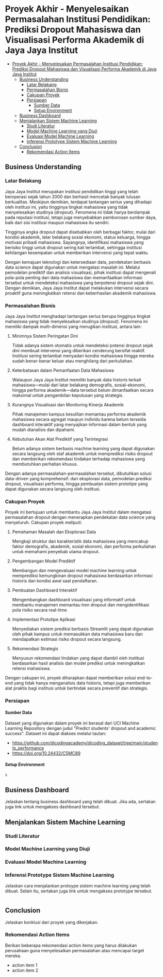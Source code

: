 # Proyek Akhir - Menyelesaikan Permasalahan Institusi Pendidikan: Prediksi Dropout Mahasiswa dan Visualisasi Performa Akademik di Jaya Jaya Institut

- [Proyek Akhir - Menyelesaikan Permasalahan Institusi Pendidikan: Prediksi Dropout Mahasiswa dan Visualisasi Performa Akademik di Jaya Jaya Institut](#proyek-akhir---menyelesaikan-permasalahan-institusi-pendidikan-prediksi-dropout-mahasiswa-dan-visualisasi-performa-akademik-di-jaya-jaya-institut)
  - [Business Understanding](#business-understanding)
    - [Latar Belakang](#latar-belakang)
    - [Permasalahan Bisnis](#permasalahan-bisnis)
    - [Cakupan Proyek](#cakupan-proyek)
    - [Persiapan](#persiapan)
      - [Sumber Data](#sumber-data)
      - [Setup Environment](#setup-environment)
  - [Business Dashboard](#business-dashboard)
  - [Menjalankan Sistem Machine Learning](#menjalankan-sistem-machine-learning)
    - [Studi Literatur](#studi-literatur)
    - [Model Machine Learning yang Diuji](#model-machine-learning-yang-diuji)
    - [Evaluasi Model Machine Learning](#evaluasi-model-machine-learning)
    - [Inferensi Prototype Sistem Machine Learning](#inferensi-prototype-sistem-machine-learning)
  - [Conclusion](#conclusion)
    - [Rekomendasi Action Items](#rekomendasi-action-items)

## Business Understanding

### Latar Belakang

Jaya Jaya Institut merupakan institusi pendidikan tinggi yang telah beroperasi sejak tahun 2000 dan berhasil mencetak banyak lulusan berkualitas. Meskipun demikian, terdapat tantangan serius yang dihadapi oleh institusi ini, yaitu tingginya tingkat mahasiswa yang tidak menyelesaikan studinya (dropout). Fenomena ini tidak hanya berdampak pada reputasi institusi, tetapi juga menyebabkan pemborosan sumber daya, baik dari sisi institusi maupun mahasiswa itu sendiri.

Tingginya angka dropout dapat disebabkan oleh berbagai faktor, mulai dari kondisi akademik, latar belakang sosial ekonomi, status keluarga, hingga motivasi pribadi mahasiswa. Sayangnya, identifikasi mahasiswa yang berisiko tinggi untuk dropout sering kali terlambat, sehingga institusi kehilangan kesempatan untuk memberikan intervensi yang tepat waktu.

Dengan kemajuan teknologi dan ketersediaan data, pendekatan berbasis data science dapat digunakan untuk mengatasi masalah ini. Melalui pemodelan prediktif dan analisis visualisasi, pihak institusi dapat mengenali pola-pola penting dari data mahasiswa dan memanfaatkan informasi tersebut untuk mendeteksi mahasiswa yang berpotensi dropout sejak dini. Dengan demikian, Jaya Jaya Institut dapat melakukan intervensi secara proaktif guna meningkatkan retensi dan keberhasilan akademik mahasiswa.

### Permasalahan Bisnis

Jaya Jaya Institut menghadapi tantangan serius berupa tingginya tingkat mahasiswa yang tidak menyelesaikan studinya (dropout). Fenomena ini memiliki dampak multi-dimensi yang merugikan institusi, antara lain:

1. Minimnya Sistem Peringatan Dini

   Tidak adanya sistem otomatis untuk mendeteksi potensi dropout sejak dini membuat intervensi yang diberikan cenderung bersifat reaktif. Institusi sering terlambat menyadari kondisi mahasiswa hingga mereka sudah benar-benar keluar atau menghilang dari perkuliahan.

2. Keterbatasan dalam Pemanfaatan Data Mahasiswa

   Walaupun Jaya Jaya Institut memiliki banyak data historis terkait mahasiswa—mulai dari latar belakang demografis, sosial-ekonomi, hingga performa akademik—data tersebut belum dimanfaatkan secara maksimal untuk pengambilan keputusan yang strategis.

3. Kurangnya Visualisasi dan Monitoring Kinerja Akademik

   Pihak manajemen kampus kesulitan memantau performa akademik mahasiswa secara agregat maupun individu karena belum tersedia dashboard interaktif yang menyajikan informasi dalam bentuk yang mudah dianalisis dan dipahami.

4. Kebutuhan Akan Alat Prediktif yang Terintegrasi

   Belum adanya sistem berbasis machine learning yang dapat digunakan secara langsung oleh staf akademik untuk memprediksi risiko dropout dan memberikan rekomendasi tindakan terhadap mahasiswa yang membutuhkan perhatian khusus.

Dengan adanya permasalahan-permasalahan tersebut, dibutuhkan solusi data-driven yang komprehensif: dari eksplorasi data, pemodelan prediksi dropout, visualisasi performa, hingga pembuatan sistem prototipe yang dapat digunakan secara langsung oleh institusi.

### Cakupan Proyek

Proyek ini bertujuan untuk membantu Jaya Jaya Institut dalam mengatasi permasalahan dropout dengan menerapkan pendekatan data science yang menyeluruh. Cakupan proyek meliputi:

1. Pemahaman Masalah dan Eksplorasi Data

   Mengkaji struktur dan karakteristik data mahasiswa yang mencakup faktor demografis, akademik, sosial ekonomi, dan performa perkuliahan untuk memahami penyebab utama dropout.

2. Pengembangan Model Prediktif

   Membangun dan mengevaluasi model machine learning untuk memprediksi kemungkinan dropout mahasiswa berdasarkan informasi historis dan kondisi awal saat pendaftaran.

3. Pembuatan Dashboard Interaktif

   Mengembangkan dashboard visualisasi yang informatif untuk membantu manajemen memantau tren dropout dan mengidentifikasi pola risiko secara real-time.

4. Implementasi Prototipe Aplikasi

   Menyediakan sistem prediksi berbasis Streamlit yang dapat digunakan oleh pihak kampus untuk memasukkan data mahasiswa baru dan mendapatkan estimasi risiko dropout secara langsung.

5. Rekomendasi Strategis

   Menyusun rekomendasi tindakan yang dapat diambil oleh institusi berdasarkan hasil analisis dan model prediksi untuk meningkatkan retensi mahasiswa.

Dengan cakupan ini, proyek diharapkan dapat memberikan solusi end-to-end yang tidak hanya menganalisis data historis, tetapi juga memberikan alat praktis bagi institusi untuk bertindak secara preventif dan strategis.

### Persiapan

#### Sumber Data

Dataset yang digunakan dalam proyek ini berasal dari UCI Machine Learning Repository dengan judul "Predict students' dropout and academic success". Dataset ini dapat diakses melalui tautan:

- https://github.com/dicodingacademy/dicoding_dataset/tree/main/students_performance
- https://doi.org/10.24432/C5MC89

#### Setup Environment

```bash
s
```

## Business Dashboard

Jelaskan tentang business dashboard yang telah dibuat. Jika ada, sertakan juga link untuk mengakses dashboard tersebut.

## Menjalankan Sistem Machine Learning

### Studi Literatur

### Model Machine Learning yang Diuji

### Evaluasi Model Machine Learning

### Inferensi Prototype Sistem Machine Learning

Jelaskan cara menjalankan protoype sistem machine learning yang telah dibuat. Selain itu, sertakan juga link untuk mengakses prototype tersebut.

```bash

```

## Conclusion

Jelaskan konklusi dari proyek yang dikerjakan.

### Rekomendasi Action Items

Berikan beberapa rekomendasi action items yang harus dilakukan perusahaan guna menyelesaikan permasalahan atau mencapai target mereka.

- action item 1
- action item 2
